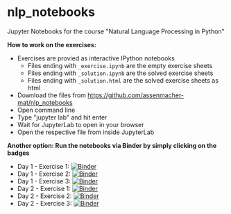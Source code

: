 # nlp_notebooks
Jupyter Notebooks for the course "Natural Language Processing in Python"

__How to work on the exercises:__ 

- Exercises are provied as interactive IPython notebooks
    + Files ending with ``_exercise.ipynb`` are the empty exercise sheets
    + Files ending with ``_solution.ipynb`` are the solved exercise sheets
    + Files ending with ``_solution.html`` are the solved exercise sheets as html
- Download the files from https://github.com/assenmacher-mat/nlp_notebooks
- Open command line
- Type "jupyter lab" and hit enter
- Wait for JupyterLab to open in your browser
- Open the respective file from inside JupyterLab

__Another option: Run the notebooks via Binder by simply clicking on the badges__

- Day 1 - Exercise 1: [![Binder](http://mybinder.org/badge.svg)](https://mybinder.org/v2/gh/assenmacher-mat/nlp_notebooks/master?filepath=day1_ex1_preprocessing_exercise.ipynb)
- Day 1 - Exercise 2: [![Binder](http://mybinder.org/badge.svg)](https://mybinder.org/v2/gh/assenmacher-mat/nlp_notebooks/master?filepath=day1_ex2_representing-docs_exercise.ipynb)
- Day 1 - Exercise 3: [![Binder](http://mybinder.org/badge.svg)](https://mybinder.org/v2/gh/assenmacher-mat/nlp_notebooks/master?filepath=day1_ex3_sentiment-analysis_exercise.ipynb)
- Day 2 - Exercise 1: [![Binder](http://mybinder.org/badge.svg)](https://mybinder.org/v2/gh/assenmacher-mat/nlp_notebooks/master?filepath=day2_ex1_word2vec_exercise.ipynb)
- Day 2 - Exercise 2: [![Binder](http://mybinder.org/badge.svg)](https://mybinder.org/v2/gh/assenmacher-mat/nlp_notebooks/master?filepath=day2_ex2_doc2vec_exercise.ipynb)
- Day 2 - Exercise 3: [![Binder](http://mybinder.org/badge.svg)](https://mybinder.org/v2/gh/assenmacher-mat/nlp_notebooks/master?filepath=day2_ex3_fasttext_exercise.ipynb)